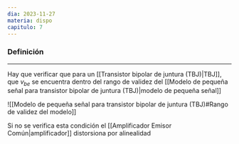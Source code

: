 ```yaml
---
dia: 2023-11-27
materia: dispo
capitulo: 7
---
```

### Definición
---
Hay que verificar que para un [[Transistor bipolar de juntura (TBJ)|TBJ]], que $v_{be}$ se encuentra dentro del rango de validez del [[Modelo de pequeña señal para transistor bipolar de juntura (TBJ)|modelo de pequeña señal]]

![[Modelo de pequeña señal para transistor bipolar de juntura (TBJ)#Rango de validez del modelo]]

Si no se verifica esta condición el [[Amplificador Emisor Común|amplificador]] distorsiona por alinealidad